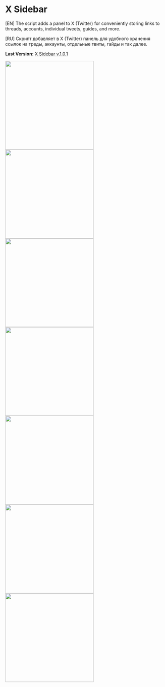 # X Sidebar
[EN] The script adds a panel to X (Twitter) for conveniently storing links to threads, accounts, individual tweets, guides, and more.

[RU] Скрипт добавляет в X (Twitter) панель для удобного хранения ссылок на треды, аккаунты, отдельные твиты, гайды и так далее.

<b>Last Version:</b> <a href="https://github.com/GanstFeveral/X-Sidebar/releases/">X Sidebar v.1.0.1</a>

<img src="https://github.com/GanstFeveral/X-Sidebar/blob/main/images/sidebar10.jpg" height="280px" style="float:left;"> <img src="https://github.com/GanstFeveral/X-Sidebar/blob/main/images/sidebar4.jpg" height="280px" style="float:left;"> 
<img src="https://github.com/GanstFeveral/X-Sidebar/blob/main/images/sidebar8.jpg" height="280px" style="float:left;"> <img src="https://github.com/GanstFeveral/X-Sidebar/blob/main/images/sidebar9.jpg" height="280px">
<img src="https://github.com/GanstFeveral/X-Sidebar/blob/main/images/sidebar5.jpg" height="280px" style="float:left;"> <img src="https://github.com/GanstFeveral/X-Sidebar/blob/main/images/sidebar7.jpg" height="280px">
<img src="https://github.com/GanstFeveral/X-Sidebar/blob/main/images/sidebar6.jpg" height="280px">
